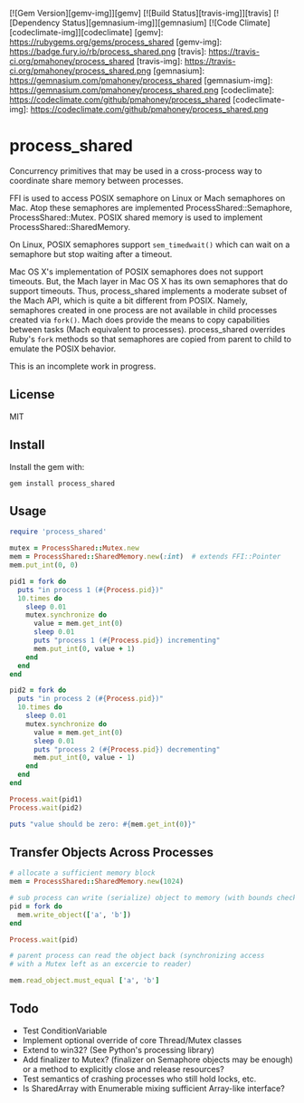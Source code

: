 [![Gem Version][gemv-img]][gemv]
[![Build Status][travis-img]][travis]
[![Dependency Status][gemnasium-img]][gemnasium]
[![Code Climate][codeclimate-img]][codeclimate]
[gemv]: https://rubygems.org/gems/process_shared
[gemv-img]: https://badge.fury.io/rb/process_shared.png
[travis]: https://travis-ci.org/pmahoney/process_shared
[travis-img]: https://travis-ci.org/pmahoney/process_shared.png
[gemnasium]: https://gemnasium.com/pmahoney/process_shared
[gemnasium-img]: https://gemnasium.com/pmahoney/process_shared.png
[codeclimate]: https://codeclimate.com/github/pmahoney/process_shared
[codeclimate-img]: https://codeclimate.com/github/pmahoney/process_shared.png

process_shared
==============

Concurrency primitives that may be used in a cross-process way to
coordinate share memory between processes.

FFI is used to access POSIX semaphore on Linux or Mach semaphores on
Mac.  Atop these semaphores are implemented ProcessShared::Semaphore,
ProcessShared::Mutex.  POSIX shared memory is used to implement
ProcessShared::SharedMemory.

On Linux, POSIX semaphores support `sem_timedwait()` which can wait on
a semaphore but stop waiting after a timeout.

Mac OS X's implementation of POSIX semaphores does not support
timeouts.  But, the Mach layer in Mac OS X has its own semaphores that
do support timeouts.  Thus, process_shared implements a moderate
subset of the Mach API, which is quite a bit different from POSIX.
Namely, semaphores created in one process are not available in child
processes created via `fork()`.  Mach does provide the means to copy
capabilities between tasks (Mach equivalent to processes).
process_shared overrides Ruby's `fork` methods so that semaphores are
copied from parent to child to emulate the POSIX behavior.

This is an incomplete work in progress.

License
-------

MIT

Install
-------

Install the gem with:

    gem install process_shared

Usage
-----

```ruby
require 'process_shared'

mutex = ProcessShared::Mutex.new
mem = ProcessShared::SharedMemory.new(:int)  # extends FFI::Pointer
mem.put_int(0, 0)

pid1 = fork do
  puts "in process 1 (#{Process.pid})"
  10.times do
    sleep 0.01
    mutex.synchronize do
      value = mem.get_int(0)
      sleep 0.01
      puts "process 1 (#{Process.pid}) incrementing"
      mem.put_int(0, value + 1)
    end
  end
end

pid2 = fork do
  puts "in process 2 (#{Process.pid})"
  10.times do
    sleep 0.01
    mutex.synchronize do
      value = mem.get_int(0)
      sleep 0.01
      puts "process 2 (#{Process.pid}) decrementing"
      mem.put_int(0, value - 1)
    end
  end
end

Process.wait(pid1)
Process.wait(pid2)

puts "value should be zero: #{mem.get_int(0)}"
```

Transfer Objects Across Processes
---------------------------------

```ruby
# allocate a sufficient memory block
mem = ProcessShared::SharedMemory.new(1024)

# sub process can write (serialize) object to memory (with bounds checking)
pid = fork do
  mem.write_object(['a', 'b'])
end

Process.wait(pid)

# parent process can read the object back (synchronizing access
# with a Mutex left as an excercie to reader)

mem.read_object.must_equal ['a', 'b']
```

Todo
----

* Test ConditionVariable
* Implement optional override of core Thread/Mutex classes
* Extend to win32?  (See Python's processing library)
* Add finalizer to Mutex? (finalizer on Semaphore objects may be enough) or a method to
  explicitly close and release resources?
* Test semantics of crashing processes who still hold locks, etc.
* Is SharedArray with Enumerable mixing sufficient Array-like interface?

